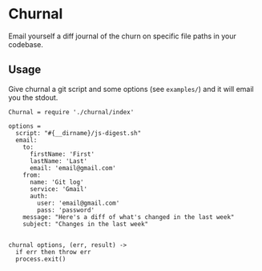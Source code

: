 # Churnal

Email yourself a diff journal of the churn on specific file paths in your codebase.

## Usage

Give churnal a git script and some options (see ```examples/```) and it will email you the stdout.

```
Churnal = require './churnal/index'

options =
  script: "#{__dirname}/js-digest.sh"
  email:
    to:
      firstName: 'First'
      lastName: 'Last'
      email: 'email@gmail.com'
    from:
      name: 'Git log'
      service: 'Gmail'
      auth:
        user: 'email@gmail.com'
        pass: 'password'
    message: "Here's a diff of what's changed in the last week"
    subject: "Changes in the last week"


churnal options, (err, result) ->
  if err then throw err
  process.exit()
```
